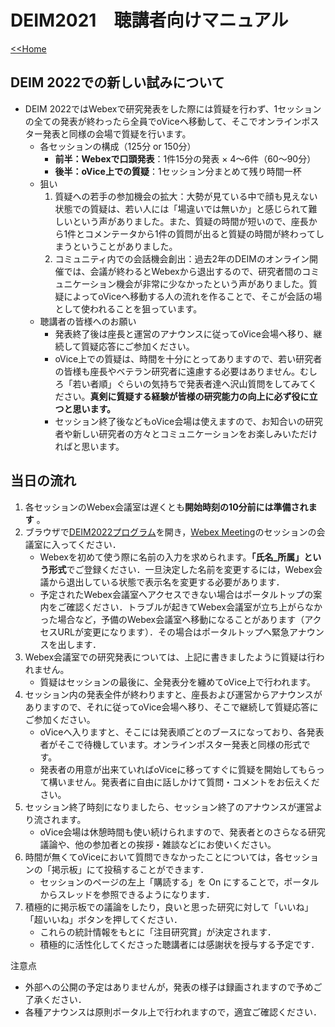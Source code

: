 # DEIM2021　聴講者向けマニュアル

[<<Home](README.md)

## DEIM 2022での新しい試みについて
* DEIM 2022ではWebexで研究発表をした際には質疑を行わず、1セッションの全ての発表が終わったら全員でoViceへ移動して、そこでオンラインポスター発表と同様の会場で質疑を行います。
	* 各セッションの構成（125分 or 150分）
		* **前半：Webexで口頭発表**：1件15分の発表 × 4～6件（60～90分）
		* **後半：oVice上での質疑**：1セッション分まとめて残り時間一杯
	* 狙い
		1. 質疑への若手の参加機会の拡大：大勢が見ている中で顔も見えない状態での質疑は、若い人には「場違いでは無いか」と感じられて難しいという声がありました。また、質疑の時間が短いので、座長から1件とコメンテータから1件の質問が出ると質疑の時間が終わってしまうということがありました。
		3. コミュニティ内での会話機会創出：過去2年のDEIMのオンライン開催では、会議が終わるとWebexから退出するので、研究者間のコミュニケーション機会が非常に少なかったという声がありました。質疑によってoViceへ移動する人の流れを作ることで、そこが会話の場として使われることを狙っています。
	* 聴講者の皆様へのお願い
		* 発表終了後は座長と運営のアナウンスに従ってoVice会場へ移り、継続して質疑応答にご参加ください。
		* oVice上での質疑は、時間を十分にとってありますので、若い研究者の皆様も座長やベテラン研究者に遠慮する必要はありません。むしろ「若い者順」ぐらいの気持ちで発表者達へ沢山質問をしてみてください。**真剣に質疑する経験が皆様の研究能力の向上に必ず役に立つと思います。**
		* セッション終了後などもoVice会場は使えますので、お知合いの研究者や新しい研究者の方々とコミュニケーションをお楽しみいただければと思います。


## 当日の流れ
1. 各セッションのWebex会議室は遅くとも**開始時刻の10分前には準備されます** 。
2. ブラウザで[DEIM2022プログラム](https://cms.dbsj.org/deim2022/program/)を開き，[Webex Meeting](https://mediafiles.webex.com/ja/downloads.html)のセッションの会議室に入ってください．
    * Webexを初めて使う際に名前の入力を求められます。**「氏名_所属」という形式**でご登録ください．一旦決定した名前を変更するには，Webex会議から退出している状態で表示名を変更する必要があります．
    * 予定されたWebex会議室へアクセスできない場合はポータルトップの案内をご確認ください．トラブルが起きてWebex会議室が立ち上がらなかった場合など，予備のWebex会議室へ移動になることがあります（アクセスURLが変更になります）．その場合はポータルトップへ緊急アナウンスを出します．
2. Webex会議室での研究発表については、上記に書きましたように質疑は行われません。
    * 質疑はセッションの最後に、全発表分を纏めてoVice上で行われます。
4. セッション内の発表全件が終わりますと、座長および運営からアナウンスがありますので、それに従ってoVice会場へ移り、そこで継続して質疑応答にご参加ください。
    * oViceへ入りますと、そこには発表順ごとのブースになっており、各発表者がそこで待機しています。オンラインポスター発表と同様の形式です。
    * 発表者の用意が出来ていればoViceに移ってすぐに質疑を開始してもらって構いません。発表者に自由に話しかけて質問・コメントをお伝えください。
5. セッション終了時刻になりましたら、セッション終了のアナウンスが運営より流されます。 
    * oVice会場は休憩時間も使い続けられますので、発表者とのさらなる研究議論や、他の参加者との挨拶・雑談などにお使いください。
6. 時間が無くてoViceにおいて質問できなかったことについては，各セッションの「掲示板」にて投稿することができます．
    * セッションのページの左上「購読する」を On にすることで，ポータルからスレッドを参照できるようになります．
7. 積極的に掲示板での議論をしたり，良いと思った研究に対して「いいね」「超いいね」ボタンを押してください．
    * これらの統計情報をもとに「注目研究賞」が決定されます．
    * 積極的に活性化してくださった聴講者には感謝状を授与する予定です．

注意点
- 外部への公開の予定はありませんが，発表の様子は録画されますので予めご了承ください．
- 各種アナウンスは原則ポータル上で行われますので，適宜ご確認ください．
